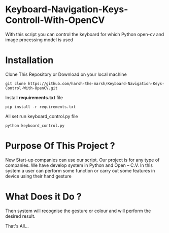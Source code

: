 # Keyboard-Navigation-Keys-Controll-With-OpenCV

With this script you can control the keyboard for which Python open-cv and image processing model is used

# Installation

Clone This Repository or Download on your local machine
```
git clone https://github.com/harsh-the-marsh/Keyboard-Navigation-Keys-Control-With-OpenCV.git
```
Install **requirements.txt** file
```
pip install -r requirements.txt
```
All set run keyboard_control.py file
```
python keyboard_control.py
```


Purpose Of This Project ?
==============================

New Start-up companies can use our script. Our project is for any type of companies.
We have develop system in Python and Open – C.V. In this system a user can perform some
function or carry out some features in device using their hand gesture

What Does it Do ?
==============================

Then system will recognise the gesture or colour and will perform the desired result.


That's All...
